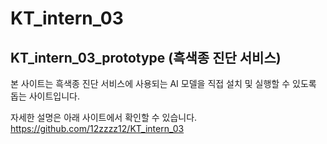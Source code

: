 # KT_intern_03
## KT_intern_03_prototype (흑색종 진단 서비스)
본 사이트는 흑색종 진단 서비스에 사용되는 AI 모델을 직접 설치 및 실행할 수 있도록 돕는 사이트입니다.
   
자세한 설명은 아래 사이트에서 확인할 수 있습니다.
https://github.com/12zzzz12/KT_intern_03

